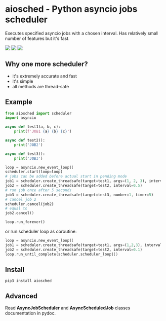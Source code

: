 # aiosched - Python asyncio jobs scheduler

Executes specified asyncio jobs with a chosen interval. Has relatively small
number of features but it's fast.

<img src="https://img.shields.io/pypi/v/aiosched.svg" /> <img src="https://img.shields.io/badge/license-MIT-green" /> <img src="https://img.shields.io/badge/python-3.5%20%7C%203.6%20%7C%203.7-blue.svg" />

## Why one more scheduler?

* it's extremely accurate and fast
* it's simple
* all methods are thread-safe

## Example

```python
from aiosched import scheduler
import asyncio

async def test1(a, b, c):
    print(f'JOB1 {a} {b} {c}')

async def test2():
    print('JOB2')

async def test3():
    print('JOB3')

loop = asyncio.new_event_loop()
scheduler.start(loop=loop)
# jobs can be added before actual start in pending mode
job1 = scheduler.create_threadsafe(target=test1, args=(1, 2, 3), interval=1)
job2 = scheduler.create_threadsafe(target=test2, interval=0.5)
# run job once after 5 seconds
job3 = scheduler.create_threadsafe(target=test3, number=1, timer=5)
# cancel job 2
scheduler.cancel(job2)
# equal to
job2.cancel()

loop.run_forever()
```

or run scheduler loop as coroutine:

```python
loop = asyncio.new_event_loop()
job1 = scheduler.create_threadsafe(target=test1, args=(1,2,3), interval=0.1)
job2 = scheduler.create_threadsafe(target=test2, interval=0.1)
loop.run_until_complete(scheduler.scheduler_loop())
```

## Install

```shell
pip3 install aiosched
```

## Advanced

Read **AsyncJobScheduler** and **AsyncScheduledJob** classes documentation in
pydoc.

